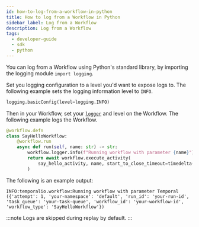 ```yaml
---
id: how-to-log-from-a-workflow-in-python
title: How to log from a Workflow in Python
sidebar_label: Log from a Workflow
description: Log from a Workflow
tags:
  - developer-guide
  - sdk
  - python
---
```


You can log from a Workflow using Python's standard library, by importing the logging module `import logging`.

Set you logging configuration to a level you'd want to expose logs to. The following example sets the logging information level to `INFO`.

```python
logging.basicConfig(level=logging.INFO)
```

Then in your Workflow, set your [`logger`](https://python.temporal.io/temporalio.workflow.html#logger) and level on the Workflow. The following example logs the Workflow.

```python
@workflow.defn
class SayHelloWorkflow:
    @workflow.run
    async def run(self, name: str) -> str:
        workflow.logger.info(f"Running workflow with parameter {name}")
        return await workflow.execute_activity(
            say_hello_activity, name, start_to_close_timeout=timedelta(seconds=10)
        )
```



The following is an example output:

```
INFO:temporalio.workflow:Running workflow with parameter Temporal ({'attempt': 1, 'your-namespace': 'default', 'run_id': 'your-run-id', 'task_queue': 'your-task-queue', 'workflow_id': 'your-workflow-id', 'workflow_type': 'SayHelloWorkflow'})
```

:::note
Logs are skipped during replay by default.
:::